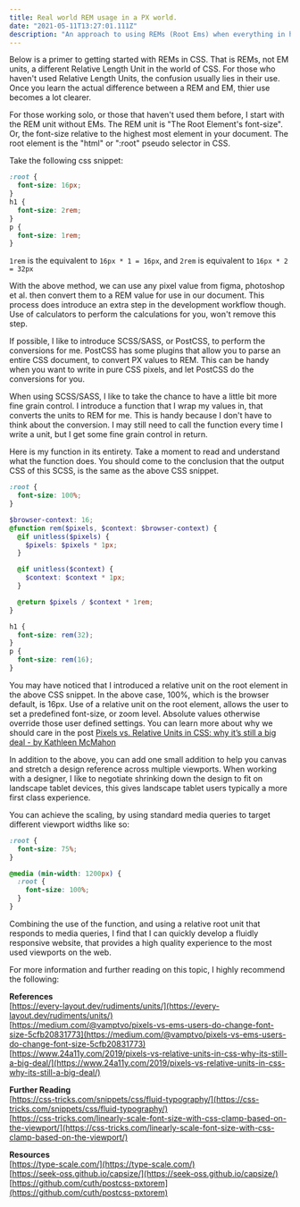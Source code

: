 ```yaml
---
title: Real world REM usage in a PX world.
date: "2021-05-11T13:27:01.111Z"
description: "An approach to using REMs (Root Ems) when everything in handover is in Pixels."
---
```


Below is a primer to getting started with REMs in CSS. That is REMs, not EM units, a different Relative Length Unit in the world of CSS. For those who haven't used Relative Length Units, the confusion usually lies in their use. Once you learn the actual difference between a REM and EM, thier use becomes a lot clearer.

For those working solo, or those that haven't used them before, I start with the REM unit without EMs. The REM unit is "The Root Element's font-size". Or, the font-size relative to the highest most element in your document. The root element is the "html" or ":root" pseudo selector in CSS.

Take the following css snippet:

```css
:root {
  font-size: 16px;
}
h1 {
  font-size: 2rem;
}
p {
  font-size: 1rem;
}
```

`1rem` is the equivalent to `16px * 1 = 16px`, and `2rem` is equivalent to `16px * 2 = 32px`

With the above method, we can use any pixel value from figma, photoshop et al. then convert them to a REM value for use in our document. This process does introduce an extra step in the development workflow though. Use of calculators to perform the calculations for you, won't remove this step.

If possible, I like to introduce SCSS/SASS, or PostCSS, to perform the conversions for me. PostCSS has some plugins that allow you to parse an entire CSS document, to convert PX values to REM. This can be handy when you want to write in pure CSS pixels, and let PostCSS do the conversions for you.

When using SCSS/SASS, I like to take the chance to have a little bit more fine grain control. I introduce a function that I wrap my values in, that converts the units to REM for me. This is handy because I don't have to think about the conversion. I may still need to call the function every time I write a unit, but I get some fine grain control in return.
 
Here is my function in its entirety. Take a moment to read and understand what the function does. You should come to the conclusion that the output CSS of this SCSS, is the same as the above CSS snippet.

```scss
:root {
  font-size: 100%;
}

$browser-context: 16;
@function rem($pixels, $context: $browser-context) {
  @if unitless($pixels) {
    $pixels: $pixels * 1px;
  }

  @if unitless($context) {
    $context: $context * 1px;
  }

  @return $pixels / $context * 1rem;
}

h1 {
  font-size: rem(32);
}
p {
  font-size: rem(16);
}
```

You may have noticed that I introduced a relative unit on the root element in the above CSS snippet. In the above case, 100%, which is the browser default, is 16px. Use of a relative unit on the root element, allows the user to set a predefined font-size, or zoom level. Absolute values otherwise override those user defined settings.  You can learn more about why we should care in the post [Pixels vs. Relative Units in CSS: why it’s still a big deal - by Kathleen McMahon](https://www.24a11y.com/2019/pixels-vs-relative-units-in-css-why-its-still-a-big-deal/)

In addition to the above, you can add one small addition to help you canvas and stretch a design reference across multiple viewports. When working with a designer, I like to negotiate shrinking down the design to fit on landscape tablet devices, this gives landscape tablet users typically a more first class experience.

You can achieve the scaling, by using standard media queries to target different viewport widths like so:

```css
:root {
  font-size: 75%;
}

@media (min-width: 1200px) {
  :root {
    font-size: 100%;
  }
}
```

Combining the use of the function, and using a relative root unit that responds to media queries, I find that I can quickly develop a fluidly responsive website, that provides a high quality experience to the most used viewports on the web.

For more information and further reading on this topic, I highly recommend the following:

**References**
<br/>
[https://every-layout.dev/rudiments/units/](https://every-layout.dev/rudiments/units/)<br/>
[https://medium.com/@vamptvo/pixels-vs-ems-users-do-change-font-size-5cfb20831773](https://medium.com/@vamptvo/pixels-vs-ems-users-do-change-font-size-5cfb20831773)
<br/>
[https://www.24a11y.com/2019/pixels-vs-relative-units-in-css-why-its-still-a-big-deal/](https://www.24a11y.com/2019/pixels-vs-relative-units-in-css-why-its-still-a-big-deal/)

**Further Reading**
<br/>
[https://css-tricks.com/snippets/css/fluid-typography/](https://css-tricks.com/snippets/css/fluid-typography/)
<br/>
[https://css-tricks.com/linearly-scale-font-size-with-css-clamp-based-on-the-viewport/](https://css-tricks.com/linearly-scale-font-size-with-css-clamp-based-on-the-viewport/)

**Resources**
<br/>
[https://type-scale.com/](https://type-scale.com/)
<br/>
[https://seek-oss.github.io/capsize/](https://seek-oss.github.io/capsize/)
<br/>
[https://github.com/cuth/postcss-pxtorem](https://github.com/cuth/postcss-pxtorem)

